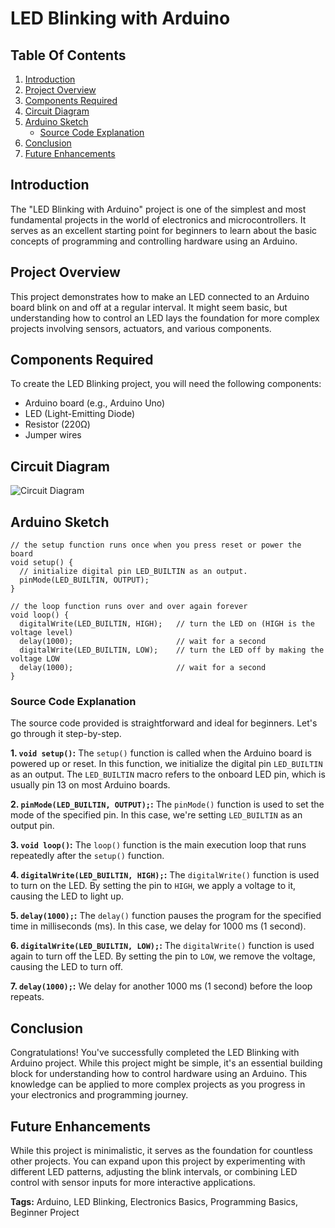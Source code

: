 # LED Blinking with Arduino

## Table Of Contents

1. [Introduction](#introduction)
2. [Project Overview](#project-overview)
3. [Components Required](#components-required)
4. [Circuit Diagram](#circuit-diagram)
5. [Arduino Sketch](#arduino-sketch)
   - [Source Code Explanation](#source-code-explanation)
6. [Conclusion](#conclusion)
7. [Future Enhancements](#future-enhancements)

## Introduction
The "LED Blinking with Arduino" project is one of the simplest and most fundamental projects in the world of electronics and microcontrollers. It serves as an excellent starting point for beginners to learn about the basic concepts of programming and controlling hardware using an Arduino.

## Project Overview
This project demonstrates how to make an LED connected to an Arduino board blink on and off at a regular interval. It might seem basic, but understanding how to control an LED lays the foundation for more complex projects involving sensors, actuators, and various components.

## Components Required
To create the LED Blinking project, you will need the following components:
- Arduino board (e.g., Arduino Uno)
- LED (Light-Emitting Diode)
- Resistor (220Ω)
- Jumper wires

## Circuit Diagram
![Circuit Diagram](https://your-image-link-here)

## Arduino Sketch
```arduino
// the setup function runs once when you press reset or power the board
void setup() {
  // initialize digital pin LED_BUILTIN as an output.
  pinMode(LED_BUILTIN, OUTPUT);
}

// the loop function runs over and over again forever
void loop() {
  digitalWrite(LED_BUILTIN, HIGH);   // turn the LED on (HIGH is the voltage level)
  delay(1000);                       // wait for a second
  digitalWrite(LED_BUILTIN, LOW);    // turn the LED off by making the voltage LOW
  delay(1000);                       // wait for a second
}
```

### Source Code Explanation
The source code provided is straightforward and ideal for beginners. Let's go through it step-by-step.

**1. `void setup()`:**
The `setup()` function is called when the Arduino board is powered up or reset. In this function, we initialize the digital pin `LED_BUILTIN` as an output. The `LED_BUILTIN` macro refers to the onboard LED pin, which is usually pin 13 on most Arduino boards.

**2. `pinMode(LED_BUILTIN, OUTPUT);`:**
The `pinMode()` function is used to set the mode of the specified pin. In this case, we're setting `LED_BUILTIN` as an output pin.

**3. `void loop()`:**
The `loop()` function is the main execution loop that runs repeatedly after the `setup()` function.

**4. `digitalWrite(LED_BUILTIN, HIGH);`:**
The `digitalWrite()` function is used to turn on the LED. By setting the pin to `HIGH`, we apply a voltage to it, causing the LED to light up.

**5. `delay(1000);`:**
The `delay()` function pauses the program for the specified time in milliseconds (ms). In this case, we delay for 1000 ms (1 second).

**6. `digitalWrite(LED_BUILTIN, LOW);`:**
The `digitalWrite()` function is used again to turn off the LED. By setting the pin to `LOW`, we remove the voltage, causing the LED to turn off.

**7. `delay(1000);`:**
We delay for another 1000 ms (1 second) before the loop repeats.

## Conclusion
Congratulations! You've successfully completed the LED Blinking with Arduino project. While this project might be simple, it's an essential building block for understanding how to control hardware using an Arduino. This knowledge can be applied to more complex projects as you progress in your electronics and programming journey.

## Future Enhancements
While this project is minimalistic, it serves as the foundation for countless other projects. You can expand upon this project by experimenting with different LED patterns, adjusting the blink intervals, or combining LED control with sensor inputs for more interactive applications.

**Tags:** Arduino, LED Blinking, Electronics Basics, Programming Basics, Beginner Project
